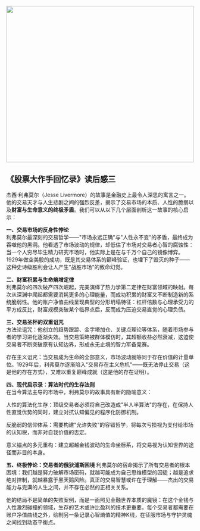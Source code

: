 
<img src="images/gold.PNG" style="height:420px;width:100%;"></img>

## 《股票大作手回忆录》读后感三
杰西·利弗莫尔（Jesse Livermore）的故事是金融史上最令人深思的寓言之一。他的交易天才与人生悲剧之间的强烈反差，揭示了交易市场的本质、人性的脆弱以及**财富与生命意义的终极矛盾**。我们可以从以下几个层面剖析这一故事的核心启示：

**一、交易市场的反身性悖论**   
利弗莫尔最深刻的交易哲学——"市场永远正确"与"人性永不变"的矛盾，最终成为吞噬他的黑洞。他看透了市场波动的规律，却低估了市场对交易者心智的腐蚀性：当一个人穷尽毕生精力研究市场时，他实际上是在与千万个自己的镜像博弈。1929年做空美股的成功，既是其交易体系的巅峰验证，也埋下了毁灭的种子——这种史诗级胜利会让人产生"战胜市场"的致命幻觉。

**二、财富积累与生命熵增定律**  
利弗莫尔的四次破产四次崛起，完美演绎了热力学第二定律在财富领域的映射。每次从深渊中爬起都需要消耗更多的心理能量，而成功积累的财富又不断制造新的系统脆弱性。他的账户净值曲线呈现典型的分形坍塌特征：杠杆倍数与心理承受力的平方成反比，财富规模突破某个临界点后，反而成为压迫交易直觉的心理负债。

**三、交易圣杯的双重诅咒**  
方法论诅咒：他创立的趋势跟踪、金字塔加仓、关键点理论等体系，随着市场参与者的学习进化逐渐失效。当交易策略被群体模仿时，其超额收益必然衰减，这迫使交易者不断突破原有认知边界，形成永无止境的智力军备竞赛。    

存在主义诅咒：当交易成为生命的全部意义，市场波动就等同于存在价值的计量单位。1929年后，利弗莫尔逐渐陷入"交易存在主义危机"——既无法停止交易（这是他的存在方式），又难以重复巅峰成就（这是他的存在证明）。  

**四、现代启示录：算法时代的生存法则**  
在当今算法主导的市场中，利弗莫尔的故事具有新的隐喻意义：

人性的算法化生存：顶级交易者必须将自己改造成"半人半算法"的存在，在保持人性直觉优势的同时，建立对抗认知偏见的程序化防御机制。

反脆弱的信仰体系：需要构建"允许失败"的容错哲学，将每次亏损视为支付给市场的认知税，而非对自我价值的否定。

意义锚点的多元重构：建立超越金钱波动的生命坐标系，将交易视为认知世界的途径而非目的本身。

**五、终极悖论：交易者的俄狄浦斯困境**
利弗莫尔的宿命揭示了所有交易者的根本困境：我们越是努力破解市场密码，就越可能成为自己思维模型的囚徒；越是追求绝对控制，就越暴露于黑天鹅风险。真正的交易智慧或许在于理解——杰出的交易能力与完满的人生之间，并不存在必然的正相关关系。

他的结局不是简单的失败案例，而是一面照见金融世界本质的魔镜：在这个金钱与人性激烈碰撞的领域，生存的艺术或许比盈利的技术更重要。每个交易者都需要在账户净值曲线之外，绘制另一条记录心智熵值的精神K线，在征服市场与守护灵魂之间找到动态平衡点。
